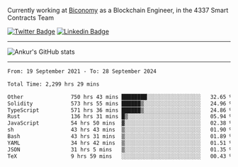 Currently working at [Biconomy](https://biconomy.io/) as a Blockchain Engineer, in the 4337 Smart Contracts Team

 [![Twitter Badge](https://img.shields.io/badge/-@ankurdubey521-1ca0f1?style=flat-square&labelColor=1ca0f1&logo=twitter&logoColor=white&link=https://twitter.com/ankurdubey521)](https://twitter.com/ankurdubey521) [![Linkedin Badge](https://img.shields.io/badge/-ankurdubey521-blue?style=flat-square&logo=Linkedin&logoColor=white&link=https://www.linkedin.com/in/ankurdubey521/)](https://www.linkedin.com/in/ankurdubey521/)

<hr/>

![Ankur's GitHub stats](https://github-readme-stats.vercel.app/api?username=ankurdubey521&count_private=true&theme=radical)

<hr/>

<!--START_SECTION:waka-->

```txt
From: 19 September 2021 - To: 28 September 2024

Total Time: 2,299 hrs 29 mins

Other               750 hrs 43 mins ████████░░░░░░░░░░░░░░░░░   32.65 %
Solidity            573 hrs 55 mins ██████▒░░░░░░░░░░░░░░░░░░   24.96 %
TypeScript          571 hrs 36 mins ██████▒░░░░░░░░░░░░░░░░░░   24.86 %
Rust                136 hrs 31 mins █▒░░░░░░░░░░░░░░░░░░░░░░░   05.94 %
JavaScript          54 hrs 50 mins  ▓░░░░░░░░░░░░░░░░░░░░░░░░   02.38 %
sh                  43 hrs 43 mins  ▒░░░░░░░░░░░░░░░░░░░░░░░░   01.90 %
Bash                43 hrs 31 mins  ▒░░░░░░░░░░░░░░░░░░░░░░░░   01.89 %
YAML                34 hrs 42 mins  ▒░░░░░░░░░░░░░░░░░░░░░░░░   01.51 %
JSON                31 hrs 5 mins   ▒░░░░░░░░░░░░░░░░░░░░░░░░   01.35 %
TeX                 9 hrs 59 mins   ░░░░░░░░░░░░░░░░░░░░░░░░░   00.43 %
```

<!--END_SECTION:waka-->
